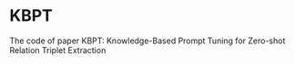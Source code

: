 # KBPT
The code of paper KBPT: Knowledge-Based Prompt Tuning for Zero-shot Relation Triplet Extraction
